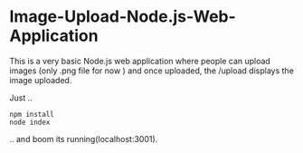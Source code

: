 # Image-Upload-Node.js-Web-Application

This is a very basic Node.js web application where people can upload images (only .png file for now ) and once uploaded, the /upload displays the image uploaded.

Just ..
```
npm install
node index
````
.. and boom its running(localhost:3001).
